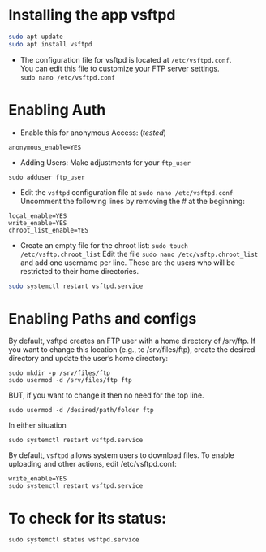 # Installing the app vsftpd
```bash
sudo apt update
sudo apt install vsftpd
```
- The configuration file for vsftpd is located at `/etc/vsftpd.conf`.<br/>
You can edit this file to customize your FTP server settings. <br/>
`sudo nano /etc/vsftpd.conf` <br/>

# Enabling Auth
- Enable this for anonymous Access: (_tested_) <br/>
```
anonymous_enable=YES
```
- Adding Users:
Make adjustments for your `ftp_user` <br/>
```
sudo adduser ftp_user
```
- Edit the `vsftpd` configuration file at `sudo nano /etc/vsftpd.conf`
Uncomment the following lines by removing the # at the beginning: <br/>
```
local_enable=YES
write_enable=YES
chroot_list_enable=YES
```
- Create an empty file for the chroot list:
`sudo touch /etc/vsftp.chroot_list`
Edit the file `sudo nano /etc/vsftp.chroot_list` <br/>
and add one username per line. These are the users who will be restricted to their home directories. <br/>
```Bash
sudo systemctl restart vsftpd.service
```
# Enabling Paths and configs
By default, vsftpd creates an FTP user with a home directory of /srv/ftp. If you want to change this location (e.g., to /srv/files/ftp), create the desired directory and update the user’s home directory: <br/>
```
sudo mkdir -p /srv/files/ftp
sudo usermod -d /srv/files/ftp ftp
```
BUT, if you want to change it then no need for the top line. <br/>

```
sudo usermod -d /desired/path/folder ftp
```
In either situation <br/>
```
sudo systemctl restart vsftpd.service
```
By default, `vsftpd` allows system users to download files. To enable uploading and other actions, edit /etc/vsftpd.conf:
```
write_enable=YES
sudo systemctl restart vsftpd.service
```

# To check for its status:
```
sudo systemctl status vsftpd.service
```
